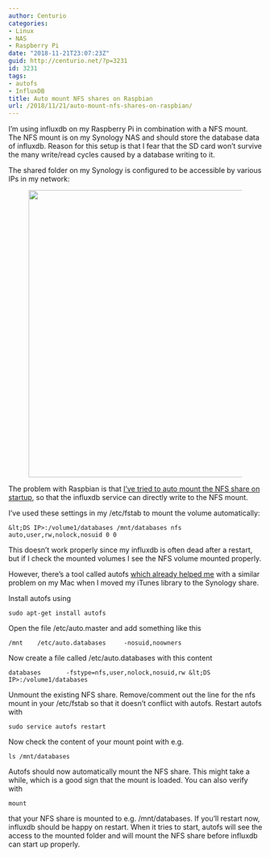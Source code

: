```yaml
---
author: Centurio
categories:
- Linux
- NAS
- Raspberry Pi
date: "2018-11-21T23:07:23Z"
guid: http://centurio.net/?p=3231
id: 3231
tags:
- autofs
- InfluxDB
title: Auto mount NFS shares on Raspbian
url: /2018/11/21/auto-mount-nfs-shares-on-raspbian/
---
```

I&#8217;m using influxdb on my Raspberry Pi in combination with a NFS mount. The NFS mount is on my Synology NAS and should store the database data of influxdb. Reason for this setup is that I fear that the SD card won&#8217;t survive the many write/read cycles caused by a database writing to it.

The shared folder on my Synology is configured to be accessible by various IPs in my network:<figure class="wp-block-image">

<img loading="lazy" width="862" height="569" src="http://centurio.net/wp-content/uploads/2018/11/synology-nfs-settings.png" alt="" class="wp-image-3232" srcset="https://centurio.net/wp-content/uploads/2018/11/synology-nfs-settings.png 862w, https://centurio.net/wp-content/uploads/2018/11/synology-nfs-settings-300x198.png 300w, https://centurio.net/wp-content/uploads/2018/11/synology-nfs-settings-768x507.png 768w" sizes="(max-width: 862px) 100vw, 862px" /> </figure> 

The problem with Raspbian is that [I&#8217;ve tried to auto mount the NFS share on startup](http://centurio.net/2018/10/28/howto-ensure-automatically-mounted-nfs-volume-on-raspbian-stretch/), so that the influxdb service can directly write to the NFS mount. 

I&#8217;ve used these settings in my /etc/fstab to mount the volume automatically:

```
&lt;DS IP>:/volume1/databases /mnt/databases nfs auto,user,rw,nolock,nosuid 0 0
```

This doesn&#8217;t work properly since my influxdb is often dead after a restart, but if I check the mounted volumes I see the NFS volume mounted properly.

However, there&#8217;s a tool called autofs [which already helped me](http://centurio.net/2016/03/16/automount-network-shares-on-mac-os-for-use-in-itunes/) with a similar problem on my Mac when I moved my iTunes library to the Synology share.

Install autofs using

```
sudo apt-get install autofs
```

Open the file /etc/auto.master and add something like this

```
/mnt    /etc/auto.databases     -nosuid,noowners
```

Now create a file called /etc/auto.databases with this content

```
databases       -fstype=nfs,user,nolock,nosuid,rw &lt;DS IP>:/volume1/databases
```

Unmount the existing NFS share. Remove/comment out the line for the nfs mount in your /etc/fstab so that it doesn&#8217;t conflict with autofs. Restart autofs with

```
sudo service autofs restart
```

Now check the content of your mount point with e.g.

```
ls /mnt/databases
```

Autofs should now automatically mount the NFS share. This might take a while, which is a good sign that the mount is loaded. You can also verify with

```
mount
```

that your NFS share is mounted to e.g. /mnt/databases. If you&#8217;ll restart now, influxdb should be happy on restart. When it tries to start, autofs will see the access to the mounted folder and will mount the NFS share before influxdb can start up properly.